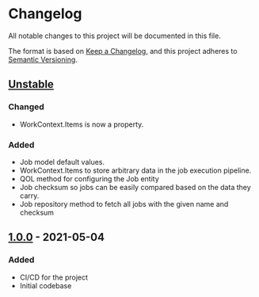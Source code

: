 # Changelog

All notable changes to this project will be documented in this file.

The format is based on [Keep a Changelog](https://keepachangelog.com/en/1.0.0/),
and this project adheres to [Semantic Versioning](https://semver.org/spec/v2.0.0.html).

## [Unstable]

### Changed

- WorkContext.Items is now a property.

### Added

- Job model default values.
- WorkContext.Items to store arbitrary data in the job execution pipeline.
- QOL method for configuring the Job entity
- Job checksum so jobs can be easily compared based on the data they carry.
- Job repository method to fetch all jobs with the given name and checksum

## [1.0.0] - 2021-05-04

### Added

- CI/CD for the project
- Initial codebase

[unstable]: https://github.com/iteam-consulting/WerkWerk/compare/1.0.0...HEAD
[1.0.0]: https://github.com/iteam-consulting/WerkWerk/releases/tag/1.0.0
